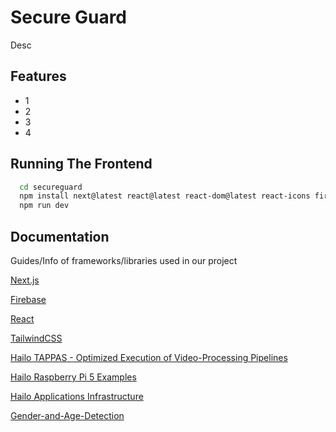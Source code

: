 
# Secure Guard

Desc

## Features

- 1
- 2
- 3
- 4


## Running The Frontend

```bash
  cd secureguard
  npm install next@latest react@latest react-dom@latest react-icons firebase firebase-admin ws
  npm run dev
```

## Documentation

Guides/Info of frameworks/libraries used in our project

[Next.js](https://nextjs.org/docs)

[Firebase](https://firebase.google.com/docs/web/setup#available-libraries)

[React](https://github.com/matiassingers/awesome-readme)

[TailwindCSS](https://tailwindcss.com/docs/styling-with-utility-classes)

[Hailo TAPPAS - Optimized Execution of Video-Processing Pipelines](https://github.com/hailo-ai/tappas?tab=readme-ov-file)

[Hailo Raspberry Pi 5 Examples](https://github.com/hailo-ai/hailo-rpi5-examples)

[Hailo Applications Infrastructure](https://github.com/hailo-ai/hailo-apps-infra)

[Gender-and-Age-Detection](https://github.com/smahesh29/Gender-and-Age-Detection/tree/master)
